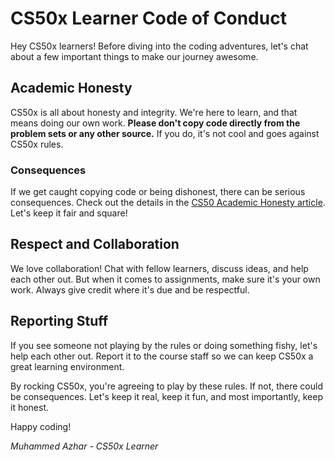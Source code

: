 # CS50x Learner Code of Conduct

Hey CS50x learners! Before diving into the coding adventures, let's chat about a few important things to make our journey awesome.

## Academic Honesty

CS50x is all about honesty and integrity. We're here to learn, and that means doing our own work. **Please don't copy code directly from the problem sets or any other source.** If you do, it's not cool and goes against CS50x rules.

### Consequences

If we get caught copying code or being dishonest, there can be serious consequences. Check out the details in the [CS50 Academic Honesty article](https://cs50.harvard.edu/x/2024/honesty/). Let's keep it fair and square!

## Respect and Collaboration

We love collaboration! Chat with fellow learners, discuss ideas, and help each other out. But when it comes to assignments, make sure it's your own work. Always give credit where it's due and be respectful.

## Reporting Stuff

If you see someone not playing by the rules or doing something fishy, let's help each other out. Report it to the course staff so we can keep CS50x a great learning environment.

By rocking CS50x, you're agreeing to play by these rules. If not, there could be consequences. Let's keep it real, keep it fun, and most importantly, keep it honest.

Happy coding!

*Muhammed Azhar - CS50x Learner*